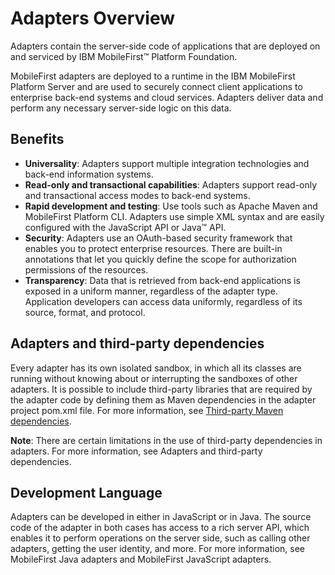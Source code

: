 # Adapters Overview

Adapters contain the server-side code of applications that are deployed on and serviced by IBM MobileFirst™ Platform Foundation.

MobileFirst adapters are deployed to a runtime in the IBM MobileFirst Platform Server and are used to securely connect client applications to enterprise back-end systems and cloud services. Adapters deliver data and perform any necessary server-side logic on this data.

## Benefits

* **Universality**: Adapters support multiple integration technologies and back-end information systems.
* **Read-only and transactional capabilities**: Adapters support read-only and transactional access modes to back-end systems.
* **Rapid development and testing**: Use tools such as Apache Maven and MobileFirst Platform CLI. Adapters use simple XML syntax and are easily configured with the JavaScript API or Java™ API.
* **Security**: Adapters use an OAuth-based security framework that enables you to protect enterprise resources. There are built-in annotations that let you quickly define the scope for authorization permissions of the resources.
* **Transparency**: Data that is retrieved from back-end applications is exposed in a uniform manner, regardless of the adapter type. Application developers can access data uniformly, regardless of its source, format, and protocol.

## Adapters and third-party dependencies
Every adapter has its own isolated sandbox, in which all its classes are running without knowing about or interrupting the sandboxes of other adapters. It is possible to include third-party libraries that are required by the adapter code by defining them as Maven dependencies in the adapter project pom.xml file. For more information, see [Third-party Maven dependencies](https://www.ibm.com/support/knowledgecenter/en/SSHS8R_8.0.0/com.ibm.worklight.getstart.doc/start/c_known_limitations.html?view=kc#knownlimitations__adapters_3rd).

**Note**: There are certain limitations in the use of third-party dependencies in adapters. For more information, see Adapters and third-party dependencies.

## Development Language

Adapters can be developed in either in JavaScript or in Java. The source code of the adapter in both cases has access to a rich server API, which enables it to perform operations on the server side, such as calling other adapters, getting the user identity, and more. For more information, see MobileFirst Java adapters and MobileFirst JavaScript adapters.
